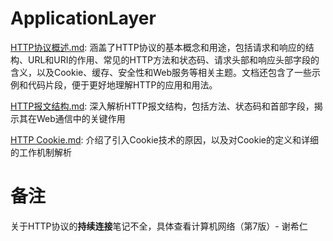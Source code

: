 # ApplicationLayer

[HTTP协议概述.md](./HTTP协议概述.md): 涵盖了HTTP协议的基本概念和用途，包括请求和响应的结构、URL和URI的作用、常见的HTTP方法和状态码、请求头部和响应头部字段的含义，以及Cookie、缓存、安全性和Web服务等相关主题。文档还包含了一些示例和代码片段，便于更好地理解HTTP的应用和用法。

[HTTP报文结构.md](./HTTP报文结构.md): 深入解析HTTP报文结构，包括方法、状态码和首部字段，揭示其在Web通信中的关键作用

[HTTP Cookie.md](./HTTP报文结构.md): 介绍了引入Cookie技术的原因，以及对Cookie的定义和详细的工作机制解析









# 备注

关于HTTP协议的**持续连接**笔记不全，具体查看计算机网络（第7版）- 谢希仁